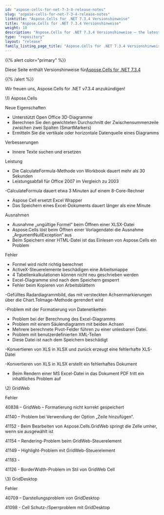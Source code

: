 ```yaml
---
id: "aspose-cells-for-net-7-3-4-release-notes"
slug: "aspose-cells-for-net-7-3-4-release-notes"
linktitle: "Aspose.Cells for .NET 7.3.4 Versionshinweise"
title: "Aspose.Cells for .NET 7.3.4 Versionshinweise"
weight: 10
description: "Aspose.Cells for .NET 7.3.4 Versionshinweise – the latest updates and fixes."
type: "repository"
layout: "release"
family_listing_page_title: "Aspose.Cells for .NET 7.3.4 Versionshinweise"
---
```

{{% alert color="primary" %}} 

 Diese Seite enthält Versionshinweise für[Aspose.Cells for .NET 7.3.4](https://releases.aspose.com/cells/net/new-releases/aspose.cells-for-.net-7.3.4/)

{{% /alert %}} 

 Wir freuen uns, Aspose.Cells for .NET v7.3.4 anzukündigen!



\1) Aspose.Cells 



 Neue Eigenschaften

- Unterstützt Open Office 3D-Diagramme
- Berechnen Sie den gewichteten Durchschnitt der Zwischensummenzeile zwischen zwei Spalten (SmartMarkers)
- Ermitteln Sie die vertikale oder horizontale Datenquelle eines Diagramms



 Verbesserungen

- Innere Texte suchen und ersetzen



 Leistung

- Die CalculateFormula-Methode von Workbook dauert mehr als 30 Sekunden
- Leistungsabfall für Office 2007 im Vergleich zu 2003

 -CalculateFormula dauert etwa 3 Minuten auf einem 8-Core-Rechner

- Aspose Cell ersetzt Excel Wrapper
- Das Speichern eines Excel-Dokuments dauert länger als eine Minute



 Ausnahmen

- Ausnahme „ungültige Formel“ beim Öffnen einer XLSX-Datei
- Aspose.Cells löst beim Öffnen einer Vorlagendatei die Ausnahme „ArgumentNullException“ aus
- Beim Speichern einer HTML-Datei ist das Einlesen von Aspose.Cells ein Problem



 Fehler

- Formel wird nicht richtig berechnet
- ActiveX-Steuerelemente beschädigen eine Arbeitsmappe
- 4 Tabellenkalkulationen können nicht neu geschrieben werden
- Excel-Diagramme sind nach dem Speichern gesperrt
- Fehler beim Kopieren von Arbeitsblättern

 -Gefülltes Radardiagrammbild, das mit versteckten Achsenmarkierungen über die Chart.ToImage-Methode gerendert wird

 -Problem mit der Formatierung von Datenetiketten

- Problem bei der Berechnung des Excel-Diagramms
- Problem mit einem Säulendiagramm mit beiden Achsen
- Mehrere berechnete Pivot-Felder führen zu einer unlesbaren Datei.
- Problem mit benutzerdefinierten XML-Teilen
- Diese Datei ist nach dem Speichern beschädigt

 -Konvertieren von XLS in XLSX und zurück erzeugt eine fehlerhafte XLS-Datei

 -Konvertieren von XLS in XLSX erstellt ein fehlerhaftes Dokument

- Beim Rendern einer MS Excel-Datei in das Dokument PDF tritt ein inhaltliches Problem auf



 \2) GridWeb



 Fehler

 40838 – GridWeb – Formatierung nicht korrekt gespeichert

 41140 – Problem bei Verwendung der Option „Zeile hinzufügen“.

 41152 - Beim Bearbeiten von Aspose.Cells.GridWeb springt die Zelle umher, wenn sie ausgewählt ist

 41154 – Rendering-Problem beim GridWeb-Steuerelement

 41149 – Highlight-Problem mit GridWeb-Steuerelement

41183 - 

 41126 - BorderWidth-Problem im Stil von GridWeb Cell



 \3) GridDesktop



 Fehler

 40709 – Darstellungsproblem von GridDesktop

41098 - Cell Schutz-/Sperrproblem mit GridDesktop
